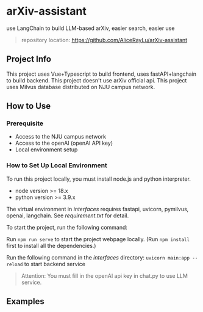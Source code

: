# arXiv-assistant
use LangChain to build LLM-based arXiv, easier search, easier use
> repository location: https://github.com/AliceRayLu/arXiv-assistant

## Project Info
This project uses Vue+Typescript to build frontend, uses fastAPI+langchain to build backend.
This project doesn't use arXiv official api. This project uses Milvus database distributed 
on NJU campus network.

## How to Use
### Prerequisite
- Access to the NJU campus network
- Access to the openAI (openAI API key)
- Local environment setup
### How to Set Up Local Environment
To run this project locally, you must install node.js and python interpreter.
- node version >= 18.x
- python version >= 3.9.x


The virtual environment in *interfaces* requires fastapi, uvicorn, pymilvus, openai, langchain.
See *requirement.txt* for detail.


To start the project, run the following command:


Run `npm run serve` to start the project webpage locally. 
(Run `npm install` first to install all the dependencies.)


Run the following command in the *interfaces* directory: 
`uvicorn main:app --reload`
to start backend service
> Attention: You must fill in the openAI api key in chat.py
> to use LLM service.

## Examples

